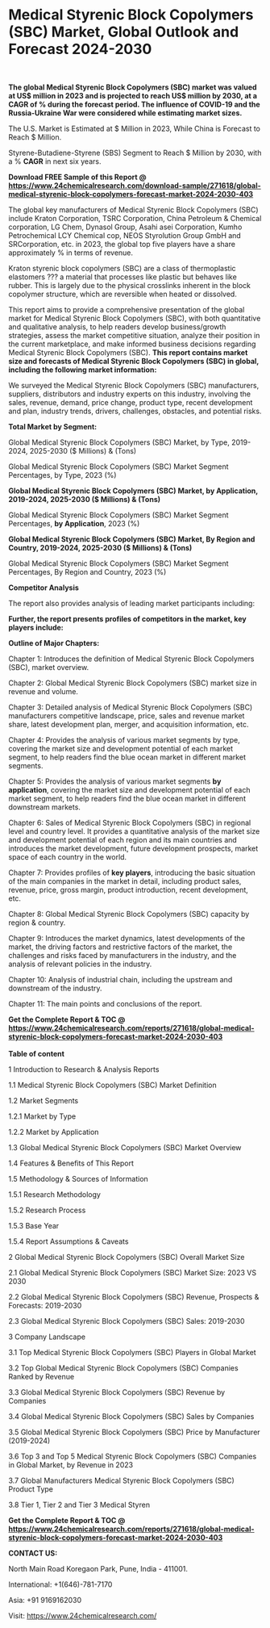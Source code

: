 <h1>Medical Styrenic Block Copolymers (SBC) Market, Global Outlook and Forecast 2024-2030</h1><br/><p><strong>The global Medical Styrenic Block Copolymers (SBC) market was valued at US$ million in 2023 and is projected to reach US$ million by 2030, at a <strong>CAGR</strong> of % during the forecast period. The influence of COVID-19 and the Russia-Ukraine War were considered while estimating market sizes.</strong></p><p>The U.S. Market is Estimated at $ Million in 2023, While China is Forecast to Reach $ Million.</p><p>Styrene-Butadiene-Styrene (SBS) Segment to Reach $ Million by 2030, with a % <strong>CAGR</strong> in next six years.</p><div><b>Download FREE Sample of this Report @ <a href="https://www.24chemicalresearch.com/download-sample/271618/global-medical-styrenic-block-copolymers-forecast-market-2024-2030-403">https://www.24chemicalresearch.com/download-sample/271618/global-medical-styrenic-block-copolymers-forecast-market-2024-2030-403</a></b></div><p>The global key manufacturers of Medical Styrenic Block Copolymers (SBC) include Kraton Corporation, TSRC Corporation, China Petroleum & Chemical corporation, LG Chem, Dynasol Group, Asahi asei Corporation, Kumho Petrochemical LCY Chemical cop, NEOS Styrolution Group GmbH and SRCorporation, etc. in 2023, the global top five players have a share approximately % in terms of revenue.</p><p>Kraton styrenic block copolymers (SBC) are a class of thermoplastic elastomers ??? a material that processes like plastic but behaves like rubber. This is largely due to the physical crosslinks inherent in the block copolymer structure, which are reversible when heated or dissolved.</p><p>This report aims to provide a comprehensive presentation of the global market for Medical Styrenic Block Copolymers (SBC), with both quantitative and qualitative analysis, to help readers develop business/growth strategies, assess the market competitive situation, analyze their position in the current marketplace, and make informed business decisions regarding Medical Styrenic Block Copolymers (SBC). <strong>This report contains market size and forecasts of Medical Styrenic Block Copolymers (SBC) in global, including the following market information:</strong></p><p>We surveyed the Medical Styrenic Block Copolymers (SBC) manufacturers, suppliers, distributors and industry experts on this industry, involving the sales, revenue, demand, price change, product type, recent development and plan, industry trends, drivers, challenges, obstacles, and potential risks.</p><p><strong>Total Market by Segment:</strong></p><p>Global Medical Styrenic Block Copolymers (SBC) Market, by Type, 2019-2024, 2025-2030 ($ Millions) & (Tons)</p><p>Global Medical Styrenic Block Copolymers (SBC) Market Segment Percentages, by Type, 2023 (%)</p><p><strong>Global Medical Styrenic Block Copolymers (SBC) Market, <strong>by Application</strong>, 2019-2024, 2025-2030 ($ Millions) & (Tons)</strong></p><p>Global Medical Styrenic Block Copolymers (SBC) Market Segment Percentages, <strong>by Application</strong>, 2023 (%)</p><p><strong>Global Medical Styrenic Block Copolymers (SBC) Market, By Region and Country, 2019-2024, 2025-2030 ($ Millions) & (Tons)</strong></p><p>Global Medical Styrenic Block Copolymers (SBC) Market Segment Percentages, By Region and Country, 2023 (%)</p><p><strong>Competitor Analysis</strong></p><p>The report also provides analysis of leading market participants including:</p><p><strong>Further, the report presents profiles of competitors in the market, <strong>key players</strong> include:</strong></p><p><strong>Outline of Major Chapters:</strong></p><p>Chapter 1: Introduces the definition of Medical Styrenic Block Copolymers (SBC), market overview.</p><p>Chapter 2: Global Medical Styrenic Block Copolymers (SBC) market size in revenue and volume.</p><p>Chapter 3: Detailed analysis of Medical Styrenic Block Copolymers (SBC) manufacturers competitive landscape, price, sales and revenue market share, latest development plan, merger, and acquisition information, etc.</p><p>Chapter 4: Provides the analysis of various market segments by type, covering the market size and development potential of each market segment, to help readers find the blue ocean market in different market segments.</p><p>Chapter 5: Provides the analysis of various market segments <strong>by application</strong>, covering the market size and development potential of each market segment, to help readers find the blue ocean market in different downstream markets.</p><p>Chapter 6: Sales of Medical Styrenic Block Copolymers (SBC) in regional level and country level. It provides a quantitative analysis of the market size and development potential of each region and its main countries and introduces the market development, future development prospects, market space of each country in the world.</p><p>Chapter 7: Provides profiles of <strong>key players</strong>, introducing the basic situation of the main companies in the market in detail, including product sales, revenue, price, gross margin, product introduction, recent development, etc.</p><p>Chapter 8: Global Medical Styrenic Block Copolymers (SBC) capacity by region & country.</p><p>Chapter 9: Introduces the market dynamics, latest developments of the market, the driving factors and restrictive factors of the market, the challenges and risks faced by manufacturers in the industry, and the analysis of relevant policies in the industry.</p><p>Chapter 10: Analysis of industrial chain, including the upstream and downstream of the industry.</p><p>Chapter 11: The main points and conclusions of the report.</p><div><b>Get the Complete Report & TOC @ <a href="https://www.24chemicalresearch.com/reports/271618/global-medical-styrenic-block-copolymers-forecast-market-2024-2030-403">https://www.24chemicalresearch.com/reports/271618/global-medical-styrenic-block-copolymers-forecast-market-2024-2030-403</a></b></div><br><b>Table of content</b><p>1 Introduction to Research & Analysis Reports<br />
 
  1.1 Medical Styrenic Block Copolymers (SBC) Market Definition<br />
 
  1.2 Market Segments<br />
 
  1.2.1 Market by Type<br />
 
  1.2.2 Market by Application<br />
 
  1.3 Global Medical Styrenic Block Copolymers (SBC) Market Overview<br />
 
  1.4 Features & Benefits of This Report<br />
 
  1.5 Methodology & Sources of Information<br />
 
  1.5.1 Research Methodology<br />
 
  1.5.2 Research Process<br />
 
  1.5.3 Base Year<br />
 
  1.5.4 Report Assumptions & Caveats<br />
 
 2 Global Medical Styrenic Block Copolymers (SBC) Overall Market Size<br />
 
  2.1 Global Medical Styrenic Block Copolymers (SBC) Market Size: 2023 VS 2030<br />
 
  2.2 Global Medical Styrenic Block Copolymers (SBC) Revenue, Prospects & Forecasts: 2019-2030<br />
 
  2.3 Global Medical Styrenic Block Copolymers (SBC) Sales: 2019-2030<br />
 
 3 Company Landscape<br />
 
  3.1 Top Medical Styrenic Block Copolymers (SBC) Players in Global Market<br />
 
  3.2 Top Global Medical Styrenic Block Copolymers (SBC) Companies Ranked by Revenue<br />
 
  3.3 Global Medical Styrenic Block Copolymers (SBC) Revenue by Companies<br />
 
  3.4 Global Medical Styrenic Block Copolymers (SBC) Sales by Companies<br />
 
  3.5 Global Medical Styrenic Block Copolymers (SBC) Price by Manufacturer (2019-2024)<br />
 
  3.6 Top 3 and Top 5 Medical Styrenic Block Copolymers (SBC) Companies in Global Market, by Revenue in 2023<br />
 
  3.7 Global Manufacturers Medical Styrenic Block Copolymers (SBC) Product Type<br />
 
  3.8 Tier 1, Tier 2 and Tier 3 Medical Styren<br><div><b>Get the Complete Report & TOC @ <a href="https://www.24chemicalresearch.com/reports/271618/global-medical-styrenic-block-copolymers-forecast-market-2024-2030-403">https://www.24chemicalresearch.com/reports/271618/global-medical-styrenic-block-copolymers-forecast-market-2024-2030-403</a></b></div></p>
 
 <b>CONTACT US:</b><br>
 
 North Main Road Koregaon Park, Pune, India - 411001.<br/>
 
 International: +1(646)-781-7170<br/>
 
 Asia: +91 9169162030<br/>
 
 Visit: <a href="https://www.24chemicalresearch.com/">https://www.24chemicalresearch.com/</a>
 
 <br>